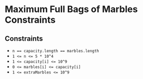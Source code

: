 # Maximum Full Bags of Marbles Constraints

## Constraints
-   `n == capacity.length == marbles.length`
-   `1 <= n <= 5 * 10^4`
-   `1 <= capacity[i] <= 10^9`
-   `0 <= marbles[i] <= capacity[i]`
-   `1 <= extraMarbles <= 10^9`